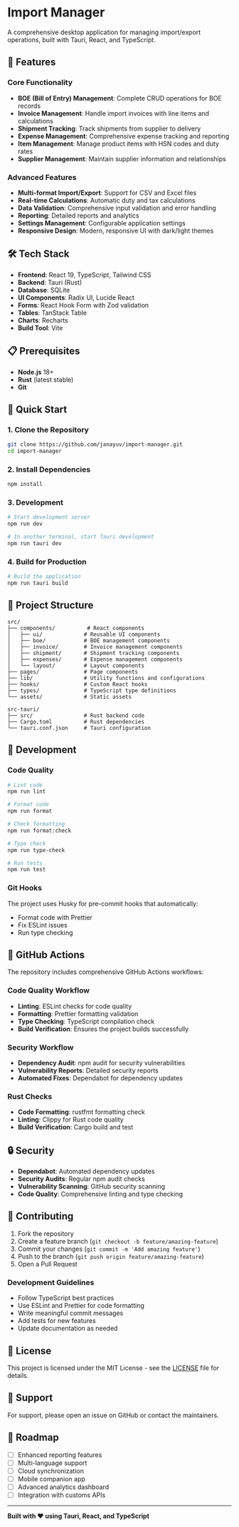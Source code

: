 # Import Manager

A comprehensive desktop application for managing import/export operations, built with Tauri, React, and TypeScript.

## 🚀 Features

### Core Functionality

- **BOE (Bill of Entry) Management**: Complete CRUD operations for BOE records
- **Invoice Management**: Handle import invoices with line items and calculations
- **Shipment Tracking**: Track shipments from supplier to delivery
- **Expense Management**: Comprehensive expense tracking and reporting
- **Item Management**: Manage product items with HSN codes and duty rates
- **Supplier Management**: Maintain supplier information and relationships

### Advanced Features

- **Multi-format Import/Export**: Support for CSV and Excel files
- **Real-time Calculations**: Automatic duty and tax calculations
- **Data Validation**: Comprehensive input validation and error handling
- **Reporting**: Detailed reports and analytics
- **Settings Management**: Configurable application settings
- **Responsive Design**: Modern, responsive UI with dark/light themes

## 🛠️ Tech Stack

- **Frontend**: React 19, TypeScript, Tailwind CSS
- **Backend**: Tauri (Rust)
- **Database**: SQLite
- **UI Components**: Radix UI, Lucide React
- **Forms**: React Hook Form with Zod validation
- **Tables**: TanStack Table
- **Charts**: Recharts
- **Build Tool**: Vite

## 📋 Prerequisites

- **Node.js** 18+
- **Rust** (latest stable)
- **Git**

## 🚀 Quick Start

### 1. Clone the Repository

```bash
git clone https://github.com/janayuv/import-manager.git
cd import-manager
```

### 2. Install Dependencies

```bash
npm install
```

### 3. Development

```bash
# Start development server
npm run dev

# In another terminal, start Tauri development
npm run tauri dev
```

### 4. Build for Production

```bash
# Build the application
npm run tauri build
```

## 📁 Project Structure

```
src/
├── components/          # React components
│   ├── ui/             # Reusable UI components
│   ├── boe/            # BOE management components
│   ├── invoice/        # Invoice management components
│   ├── shipment/       # Shipment tracking components
│   ├── expenses/       # Expense management components
│   └── layout/         # Layout components
├── pages/              # Page components
├── lib/                # Utility functions and configurations
├── hooks/              # Custom React hooks
├── types/              # TypeScript type definitions
└── assets/             # Static assets

src-tauri/
├── src/                # Rust backend code
├── Cargo.toml          # Rust dependencies
└── tauri.conf.json     # Tauri configuration
```

## 🔧 Development

### Code Quality

```bash
# Lint code
npm run lint

# Format code
npm run format

# Check formatting
npm run format:check

# Type check
npm run type-check

# Run tests
npm run test
```

### Git Hooks

The project uses Husky for pre-commit hooks that automatically:

- Format code with Prettier
- Fix ESLint issues
- Run type checking

## 🚀 GitHub Actions

The repository includes comprehensive GitHub Actions workflows:

### Code Quality Workflow

- **Linting**: ESLint checks for code quality
- **Formatting**: Prettier formatting validation
- **Type Checking**: TypeScript compilation check
- **Build Verification**: Ensures the project builds successfully

### Security Workflow

- **Dependency Audit**: npm audit for security vulnerabilities
- **Vulnerability Reports**: Detailed security reports
- **Automated Fixes**: Dependabot for dependency updates

### Rust Checks

- **Code Formatting**: rustfmt formatting check
- **Linting**: Clippy for Rust code quality
- **Build Verification**: Cargo build and test

## 🔒 Security

- **Dependabot**: Automated dependency updates
- **Security Audits**: Regular npm audit checks
- **Vulnerability Scanning**: GitHub security scanning
- **Code Quality**: Comprehensive linting and type checking

## 📝 Contributing

1. Fork the repository
2. Create a feature branch (`git checkout -b feature/amazing-feature`)
3. Commit your changes (`git commit -m 'Add amazing feature'`)
4. Push to the branch (`git push origin feature/amazing-feature`)
5. Open a Pull Request

### Development Guidelines

- Follow TypeScript best practices
- Use ESLint and Prettier for code formatting
- Write meaningful commit messages
- Add tests for new features
- Update documentation as needed

## 📄 License

This project is licensed under the MIT License - see the [LICENSE](LICENSE) file for details.

## 🤝 Support

For support, please open an issue on GitHub or contact the maintainers.

## 🎯 Roadmap

- [ ] Enhanced reporting features
- [ ] Multi-language support
- [ ] Cloud synchronization
- [ ] Mobile companion app
- [ ] Advanced analytics dashboard
- [ ] Integration with customs APIs

---

**Built with ❤️ using Tauri, React, and TypeScript**
